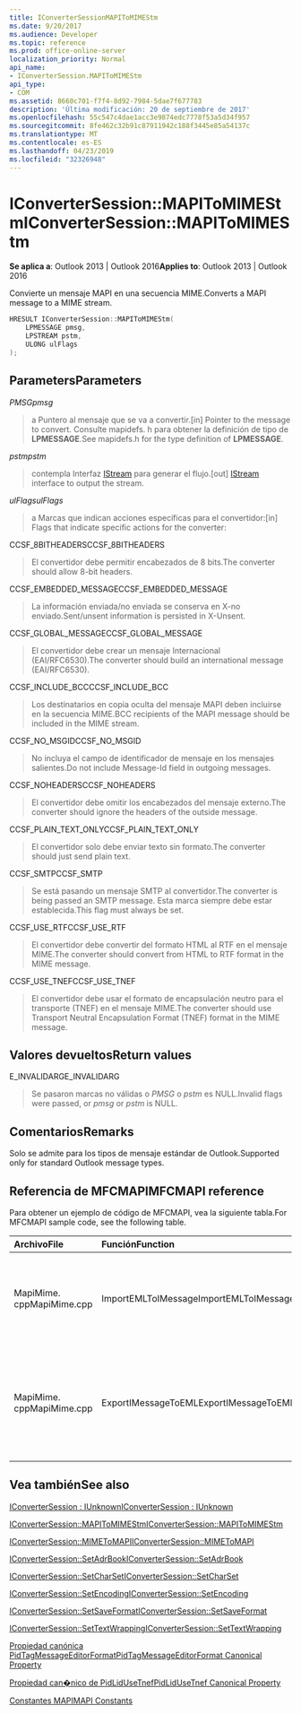 ```yaml
---
title: IConverterSessionMAPIToMIMEStm
ms.date: 9/20/2017
ms.audience: Developer
ms.topic: reference
ms.prod: office-online-server
localization_priority: Normal
api_name:
- IConverterSession.MAPIToMIMEStm
api_type:
- COM
ms.assetid: 8660c701-f7f4-8d92-7984-5dae7f677783
description: 'Última modificación: 20 de septiembre de 2017'
ms.openlocfilehash: 55c547c4dae1acc3e9874edc7778f53a5d34f957
ms.sourcegitcommit: 8fe462c32b91c87911942c188f3445e85a54137c
ms.translationtype: MT
ms.contentlocale: es-ES
ms.lasthandoff: 04/23/2019
ms.locfileid: "32326948"
---
```

# <a name="iconvertersessionmapitomimestm"></a><span data-ttu-id="35522-103">IConverterSession::MAPIToMIMEStm</span><span class="sxs-lookup"><span data-stu-id="35522-103">IConverterSession::MAPIToMIMEStm</span></span>
 
  
<span data-ttu-id="35522-104">**Se aplica a**: Outlook 2013 | Outlook 2016</span><span class="sxs-lookup"><span data-stu-id="35522-104">**Applies to**: Outlook 2013 | Outlook 2016</span></span> 
  
<span data-ttu-id="35522-105">Convierte un mensaje MAPI en una secuencia MIME.</span><span class="sxs-lookup"><span data-stu-id="35522-105">Converts a MAPI message to a MIME stream.</span></span>
  
```cpp
HRESULT IConverterSession::MAPIToMIMEStm( 
    LPMESSAGE pmsg, 
    LPSTREAM pstm, 
    ULONG ulFlags 
);
```

## <a name="parameters"></a><span data-ttu-id="35522-106">Parameters</span><span class="sxs-lookup"><span data-stu-id="35522-106">Parameters</span></span>

 <span data-ttu-id="35522-107">_PMSG_</span><span class="sxs-lookup"><span data-stu-id="35522-107">_pmsg_</span></span>
  
> <span data-ttu-id="35522-108">a Puntero al mensaje que se va a convertir.</span><span class="sxs-lookup"><span data-stu-id="35522-108">[in] Pointer to the message to convert.</span></span> <span data-ttu-id="35522-109">Consulte mapidefs. h para obtener la definición de tipo de **LPMESSAGE**.</span><span class="sxs-lookup"><span data-stu-id="35522-109">See mapidefs.h for the type definition of **LPMESSAGE**.</span></span>
    
 <span data-ttu-id="35522-110">_pstm_</span><span class="sxs-lookup"><span data-stu-id="35522-110">_pstm_</span></span>
  
> <span data-ttu-id="35522-111">contempla Interfaz [IStream](https://msdn.microsoft.com/library/aa380034%28VS.85%29.aspx) para generar el flujo.</span><span class="sxs-lookup"><span data-stu-id="35522-111">[out] [IStream](https://msdn.microsoft.com/library/aa380034%28VS.85%29.aspx) interface to output the stream.</span></span> 
    
 <span data-ttu-id="35522-112">_ulFlags_</span><span class="sxs-lookup"><span data-stu-id="35522-112">_ulFlags_</span></span>
  
>  <span data-ttu-id="35522-113">a Marcas que indican acciones específicas para el convertidor:</span><span class="sxs-lookup"><span data-stu-id="35522-113">[in] Flags that indicate specific actions for the converter:</span></span> 
    
<span data-ttu-id="35522-114">CCSF_8BITHEADERS</span><span class="sxs-lookup"><span data-stu-id="35522-114">CCSF_8BITHEADERS</span></span>
  
> <span data-ttu-id="35522-115">El convertidor debe permitir encabezados de 8 bits.</span><span class="sxs-lookup"><span data-stu-id="35522-115">The converter should allow 8-bit headers.</span></span>
    
<span data-ttu-id="35522-116">CCSF_EMBEDDED_MESSAGE</span><span class="sxs-lookup"><span data-stu-id="35522-116">CCSF_EMBEDDED_MESSAGE</span></span>
  
> <span data-ttu-id="35522-117">La información enviada/no enviada se conserva en X-no enviado.</span><span class="sxs-lookup"><span data-stu-id="35522-117">Sent/unsent information is persisted in X-Unsent.</span></span>
    
<span data-ttu-id="35522-118">CCSF_GLOBAL_MESSAGE</span><span class="sxs-lookup"><span data-stu-id="35522-118">CCSF_GLOBAL_MESSAGE</span></span>
  
> <span data-ttu-id="35522-119">El convertidor debe crear un mensaje Internacional (EAI/RFC6530).</span><span class="sxs-lookup"><span data-stu-id="35522-119">The converter should build an international message (EAI/RFC6530).</span></span>
    
<span data-ttu-id="35522-120">CCSF_INCLUDE_BCC</span><span class="sxs-lookup"><span data-stu-id="35522-120">CCSF_INCLUDE_BCC</span></span>
  
> <span data-ttu-id="35522-121">Los destinatarios en copia oculta del mensaje MAPI deben incluirse en la secuencia MIME.</span><span class="sxs-lookup"><span data-stu-id="35522-121">BCC recipients of the MAPI message should be included in the MIME stream.</span></span>
    
<span data-ttu-id="35522-122">CCSF_NO_MSGID</span><span class="sxs-lookup"><span data-stu-id="35522-122">CCSF_NO_MSGID</span></span>
  
> <span data-ttu-id="35522-123">No incluya el campo de identificador de mensaje en los mensajes salientes.</span><span class="sxs-lookup"><span data-stu-id="35522-123">Do not include Message-Id field in outgoing messages.</span></span>
    
<span data-ttu-id="35522-124">CCSF_NOHEADERS</span><span class="sxs-lookup"><span data-stu-id="35522-124">CCSF_NOHEADERS</span></span>
  
> <span data-ttu-id="35522-125">El convertidor debe omitir los encabezados del mensaje externo.</span><span class="sxs-lookup"><span data-stu-id="35522-125">The converter should ignore the headers of the outside message.</span></span>
    
<span data-ttu-id="35522-126">CCSF_PLAIN_TEXT_ONLY</span><span class="sxs-lookup"><span data-stu-id="35522-126">CCSF_PLAIN_TEXT_ONLY</span></span>
  
> <span data-ttu-id="35522-127">El convertidor solo debe enviar texto sin formato.</span><span class="sxs-lookup"><span data-stu-id="35522-127">The converter should just send plain text.</span></span>
    
<span data-ttu-id="35522-128">CCSF_SMTP</span><span class="sxs-lookup"><span data-stu-id="35522-128">CCSF_SMTP</span></span>
  
> <span data-ttu-id="35522-129">Se está pasando un mensaje SMTP al convertidor.</span><span class="sxs-lookup"><span data-stu-id="35522-129">The converter is being passed an SMTP message.</span></span> <span data-ttu-id="35522-130">Esta marca siempre debe estar establecida.</span><span class="sxs-lookup"><span data-stu-id="35522-130">This flag must always be set.</span></span>
    
<span data-ttu-id="35522-131">CCSF_USE_RTF</span><span class="sxs-lookup"><span data-stu-id="35522-131">CCSF_USE_RTF</span></span>
  
> <span data-ttu-id="35522-132">El convertidor debe convertir del formato HTML al RTF en el mensaje MIME.</span><span class="sxs-lookup"><span data-stu-id="35522-132">The converter should convert from HTML to RTF format in the MIME message.</span></span>
    
<span data-ttu-id="35522-133">CCSF_USE_TNEF</span><span class="sxs-lookup"><span data-stu-id="35522-133">CCSF_USE_TNEF</span></span>
  
> <span data-ttu-id="35522-134">El convertidor debe usar el formato de encapsulación neutro para el transporte (TNEF) en el mensaje MIME.</span><span class="sxs-lookup"><span data-stu-id="35522-134">The converter should use Transport Neutral Encapsulation Format (TNEF) format in the MIME message.</span></span>
    
## <a name="return-values"></a><span data-ttu-id="35522-135">Valores devueltos</span><span class="sxs-lookup"><span data-stu-id="35522-135">Return values</span></span>

<span data-ttu-id="35522-136">E_INVALIDARG</span><span class="sxs-lookup"><span data-stu-id="35522-136">E_INVALIDARG</span></span>
  
> <span data-ttu-id="35522-137">Se pasaron marcas no válidas o *PMSG* o *pstm* es NULL.</span><span class="sxs-lookup"><span data-stu-id="35522-137">Invalid flags were passed, or  *pmsg*  or  *pstm*  is NULL.</span></span> 
    
## <a name="remarks"></a><span data-ttu-id="35522-138">Comentarios</span><span class="sxs-lookup"><span data-stu-id="35522-138">Remarks</span></span>

<span data-ttu-id="35522-139">Solo se admite para los tipos de mensaje estándar de Outlook.</span><span class="sxs-lookup"><span data-stu-id="35522-139">Supported only for standard Outlook message types.</span></span>
  
## <a name="mfcmapi-reference"></a><span data-ttu-id="35522-140">Referencia de MFCMAPI</span><span class="sxs-lookup"><span data-stu-id="35522-140">MFCMAPI reference</span></span>

<span data-ttu-id="35522-141">Para obtener un ejemplo de código de MFCMAPI, vea la siguiente tabla.</span><span class="sxs-lookup"><span data-stu-id="35522-141">For MFCMAPI sample code, see the following table.</span></span>
  
|<span data-ttu-id="35522-142">**Archivo**</span><span class="sxs-lookup"><span data-stu-id="35522-142">**File**</span></span>|<span data-ttu-id="35522-143">**Función**</span><span class="sxs-lookup"><span data-stu-id="35522-143">**Function**</span></span>|<span data-ttu-id="35522-144">**Comentario**</span><span class="sxs-lookup"><span data-stu-id="35522-144">**Comment**</span></span>|
|:-----|:-----|:-----|
|<span data-ttu-id="35522-145">MapiMime. cpp</span><span class="sxs-lookup"><span data-stu-id="35522-145">MapiMime.cpp</span></span>  <br/> |<span data-ttu-id="35522-146">ImportEMLToIMessage</span><span class="sxs-lookup"><span data-stu-id="35522-146">ImportEMLToIMessage</span></span>  <br/> |<span data-ttu-id="35522-147">MFCMAPI usa MimeToMAPI para convertir un archivo EML en un mensaje MAPI.</span><span class="sxs-lookup"><span data-stu-id="35522-147">MFCMAPI uses MimeToMAPI to convert an EML file to a MAPI message.</span></span>  <br/> |
|<span data-ttu-id="35522-148">MapiMime. cpp</span><span class="sxs-lookup"><span data-stu-id="35522-148">MapiMime.cpp</span></span>  <br/> |<span data-ttu-id="35522-149">ExportIMessageToEML</span><span class="sxs-lookup"><span data-stu-id="35522-149">ExportIMessageToEML</span></span>  <br/> |<span data-ttu-id="35522-150">MFCMAPI usa MAPIToMIMEStm para convertir un mensaje MAPI en un archivo EML.</span><span class="sxs-lookup"><span data-stu-id="35522-150">MFCMAPI uses MAPIToMIMEStm to convert a MAPI message to an EML file.</span></span>  <br/> |
   
## <a name="see-also"></a><span data-ttu-id="35522-151">Vea también</span><span class="sxs-lookup"><span data-stu-id="35522-151">See also</span></span>



[<span data-ttu-id="35522-152">IConverterSession : IUnknown</span><span class="sxs-lookup"><span data-stu-id="35522-152">IConverterSession : IUnknown</span></span>](iconvertersessioniunknown.md)
  
[<span data-ttu-id="35522-153">IConverterSession::MAPIToMIMEStm</span><span class="sxs-lookup"><span data-stu-id="35522-153">IConverterSession::MAPIToMIMEStm</span></span>](iconvertersession-mapitomimestm.md)
  
[<span data-ttu-id="35522-154">IConverterSession::MIMEToMAPI</span><span class="sxs-lookup"><span data-stu-id="35522-154">IConverterSession::MIMEToMAPI</span></span>](iconvertersession-mimetomapi.md)
  
[<span data-ttu-id="35522-155">IConverterSession::SetAdrBook</span><span class="sxs-lookup"><span data-stu-id="35522-155">IConverterSession::SetAdrBook</span></span>](iconvertersession-setadrbook.md)
  
[<span data-ttu-id="35522-156">IConverterSession::SetCharSet</span><span class="sxs-lookup"><span data-stu-id="35522-156">IConverterSession::SetCharSet</span></span>](iconvertersession-setcharset.md)
  
[<span data-ttu-id="35522-157">IConverterSession::SetEncoding</span><span class="sxs-lookup"><span data-stu-id="35522-157">IConverterSession::SetEncoding</span></span>](iconvertersession-setencoding.md)
  
[<span data-ttu-id="35522-158">IConverterSession::SetSaveFormat</span><span class="sxs-lookup"><span data-stu-id="35522-158">IConverterSession::SetSaveFormat</span></span>](iconvertersession-setsaveformat.md)
  
[<span data-ttu-id="35522-159">IConverterSession::SetTextWrapping</span><span class="sxs-lookup"><span data-stu-id="35522-159">IConverterSession::SetTextWrapping</span></span>](iconvertersession-settextwrapping.md)
  
[<span data-ttu-id="35522-160">Propiedad canónica PidTagMessageEditorFormat</span><span class="sxs-lookup"><span data-stu-id="35522-160">PidTagMessageEditorFormat Canonical Property</span></span>](pidtagmessageeditorformat-canonical-property.md)
  
[<span data-ttu-id="35522-161">Propiedad can�nico de PidLidUseTnef</span><span class="sxs-lookup"><span data-stu-id="35522-161">PidLidUseTnef Canonical Property</span></span>](pidlidusetnef-canonical-property.md)


[<span data-ttu-id="35522-162">Constantes MAPI</span><span class="sxs-lookup"><span data-stu-id="35522-162">MAPI Constants</span></span>](mapi-constants.md)

